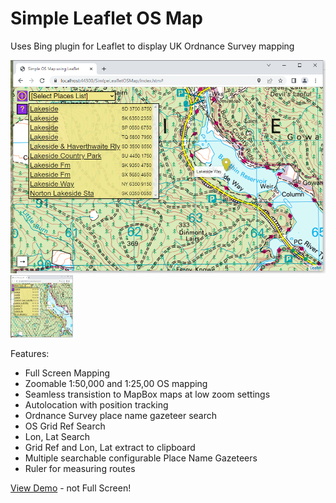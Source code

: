 # Simple Leaflet OS Map

Uses Bing plugin for Leaflet to display UK Ordnance Survey mapping 

![Screenshot](https://github.com/BertyBasset/SimpleOsMap/blob/main/ScreenShot.png)
<img src="https://github.com/BertyBasset/SimpleOsMap/blob/main/ScreenShot.png" width="100" height="100">


Features:
* Full Screen Mapping
* Zoomable 1:50,000 and 1:25,00 OS mapping
* Seamless transistion to MapBox maps at low zoom settings
* Autolocation with position tracking
* Ordnance Survey place name gazeteer search
* OS Grid Ref Search
* Lon, Lat Search
* Grid Ref and Lon, Lat extract to clipboard
* Multiple searchable configurable Place Name Gazeteers
* Ruler for measuring routes

[View Demo](https://bertybasset.github.io/SimpleOsMap/demo/index.htm) - not Full Screen!





